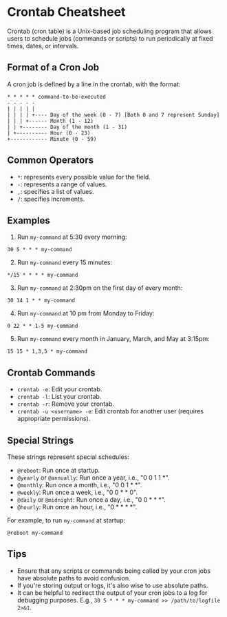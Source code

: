 # Crontab Cheatsheet

Crontab (cron table) is a Unix-based job scheduling program that allows users to schedule jobs (commands or scripts) to run periodically at fixed times, dates, or intervals.


## Format of a Cron Job

A cron job is defined by a line in the crontab, with the format:

```
* * * * * command-to-be-executed
- - - - -
| | | | | 
| | | | +---- Day of the week (0 - 7) [Both 0 and 7 represent Sunday]
| | | +------ Month (1 - 12)
| | +-------- Day of the month (1 - 31)
| +---------- Hour (0 - 23)
+------------ Minute (0 - 59)
```

## Common Operators

- `*`: represents every possible value for the field.
- `-`: represents a range of values.
- `,`: specifies a list of values.
- `/`: specifies increments.

## Examples

1. Run `my-command` at 5:30 every morning:
```
30 5 * * * my-command
```

2. Run `my-command` every 15 minutes:
```
*/15 * * * * my-command
```

3. Run `my-command` at 2:30pm on the first day of every month:
```
30 14 1 * * my-command
```

4. Run `my-command` at 10 pm from Monday to Friday:
```
0 22 * * 1-5 my-command
```

5. Run `my-command` every month in January, March, and May at 3:15pm:
```
15 15 * 1,3,5 * my-command
```

## Crontab Commands

- `crontab -e`: Edit your crontab.
- `crontab -l`: List your crontab.
- `crontab -r`: Remove your crontab.
- `crontab -u <username> -e`: Edit crontab for another user (requires appropriate permissions).

## Special Strings

These strings represent special schedules:

- `@reboot`: Run once at startup.
- `@yearly` or `@annually`: Run once a year, i.e., "0 0 1 1 *".
- `@monthly`: Run once a month, i.e., "0 0 1 * *".
- `@weekly`: Run once a week, i.e., "0 0 * * 0".
- `@daily` or `@midnight`: Run once a day, i.e., "0 0 * * *".
- `@hourly`: Run once an hour, i.e., "0 * * * *".

For example, to run `my-command` at startup:
```
@reboot my-command
```

## Tips

- Ensure that any scripts or commands being called by your cron jobs have absolute paths to avoid confusion.
- If you're storing output or logs, it's also wise to use absolute paths.
- It can be helpful to redirect the output of your cron jobs to a log for debugging purposes. E.g., `30 5 * * * my-command >> /path/to/logfile 2>&1`.
